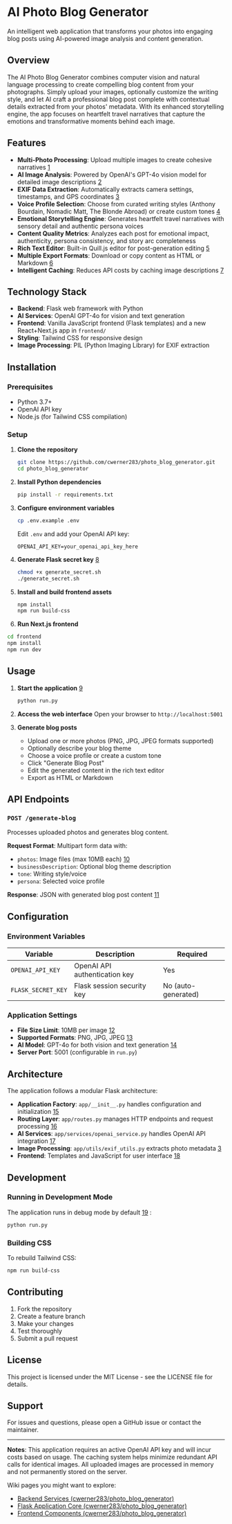 # AI Photo Blog Generator

An intelligent web application that transforms your photos into engaging blog posts using AI-powered image analysis and content generation.

## Overview

The AI Photo Blog Generator combines computer vision and natural language processing to create compelling blog content from your photographs. Simply upload your images, optionally customize the writing style, and let AI craft a professional blog post complete with contextual details extracted from your photos' metadata.
With its enhanced storytelling engine, the app focuses on heartfelt travel narratives that capture the emotions and transformative moments behind each image.

## Features

- **Multi-Photo Processing**: Upload multiple images to create cohesive narratives [1](#0-0) 
- **AI Image Analysis**: Powered by OpenAI's GPT-4o vision model for detailed image descriptions [2](#0-1)
- **EXIF Data Extraction**: Automatically extracts camera settings, timestamps, and GPS coordinates [3](#0-2)
- **Voice Profile Selection**: Choose from curated writing styles (Anthony Bourdain, Nomadic Matt, The Blonde Abroad) or create custom tones [4](#0-3)
- **Emotional Storytelling Engine**: Generates heartfelt travel narratives with sensory detail and authentic persona voices
- **Content Quality Metrics**: Analyzes each post for emotional impact, authenticity, persona consistency, and story arc completeness
- **Rich Text Editor**: Built-in Quill.js editor for post-generation editing [5](#0-4)
- **Multiple Export Formats**: Download or copy content as HTML or Markdown [6](#0-5) 
- **Intelligent Caching**: Reduces API costs by caching image descriptions [7](#0-6) 

## Technology Stack

- **Backend**: Flask web framework with Python
- **AI Services**: OpenAI GPT-4o for vision and text generation
- **Frontend**: Vanilla JavaScript frontend (Flask templates) and a new React+Next.js app in `frontend/`
- **Styling**: Tailwind CSS for responsive design
- **Image Processing**: PIL (Python Imaging Library) for EXIF extraction

## Installation

### Prerequisites

- Python 3.7+
- OpenAI API key
- Node.js (for Tailwind CSS compilation)

### Setup

1. **Clone the repository**
   ```bash
   git clone https://github.com/cwerner283/photo_blog_generator.git
   cd photo_blog_generator
   ```

2. **Install Python dependencies**
   ```bash
   pip install -r requirements.txt
   ```

3. **Configure environment variables**
   ```bash
   cp .env.example .env
   ```
   
   Edit `.env` and add your OpenAI API key:
   ```
   OPENAI_API_KEY=your_openai_api_key_here
   ```

4. **Generate Flask secret key** [8](#0-7) 
   ```bash
   chmod +x generate_secret.sh
   ./generate_secret.sh
   ```

5. **Install and build frontend assets**
   ```bash
   npm install
   npm run build-css
   ```

6. **Run Next.js frontend**
```bash
cd frontend
npm install
npm run dev
```

## Usage

1. **Start the application** [9](#0-8) 
   ```bash
   python run.py
   ```

2. **Access the web interface**
   Open your browser to `http://localhost:5001`

3. **Generate blog posts**
   - Upload one or more photos (PNG, JPG, JPEG formats supported)
   - Optionally describe your blog theme
   - Choose a voice profile or create a custom tone
   - Click "Generate Blog Post"
   - Edit the generated content in the rich text editor
   - Export as HTML or Markdown

## API Endpoints

### `POST /generate-blog`

Processes uploaded photos and generates blog content.

**Request Format**: Multipart form data with:
- `photos`: Image files (max 10MB each) [10](#0-9) 
- `businessDescription`: Optional blog theme description
- `tone`: Writing style/voice
- `persona`: Selected voice profile

**Response**: JSON with generated blog post content [11](#0-10) 

## Configuration

### Environment Variables

| Variable | Description | Required |
|----------|-------------|----------|
| `OPENAI_API_KEY` | OpenAI API authentication key | Yes |
| `FLASK_SECRET_KEY` | Flask session security key | No (auto-generated) |

### Application Settings

- **File Size Limit**: 10MB per image [12](#0-11) 
- **Supported Formats**: PNG, JPG, JPEG [13](#0-12) 
- **AI Model**: GPT-4o for both vision and text generation [14](#0-13) 
- **Server Port**: 5001 (configurable in `run.py`)

## Architecture

The application follows a modular Flask architecture:

- **Application Factory**: `app/__init__.py` handles configuration and initialization [15](#0-14) 
- **Routing Layer**: `app/routes.py` manages HTTP endpoints and request processing [16](#0-15) 
- **AI Services**: `app/services/openai_service.py` handles OpenAI API integration [17](#0-16) 
- **Image Processing**: `app/utils/exif_utils.py` extracts photo metadata [3](#0-2) 
- **Frontend**: Templates and JavaScript for user interface [18](#0-17) 

## Development

### Running in Development Mode

The application runs in debug mode by default [19](#0-18) :
```bash
python run.py
```

### Building CSS

To rebuild Tailwind CSS:
```bash
npm run build-css
```

## Contributing

1. Fork the repository
2. Create a feature branch
3. Make your changes
4. Test thoroughly
5. Submit a pull request

## License

This project is licensed under the MIT License - see the LICENSE file for details.

## Support

For issues and questions, please open a GitHub issue or contact the maintainer.

---

**Notes**: This application requires an active OpenAI API key and will incur costs based on usage. The caching system helps minimize redundant API calls for identical images. All uploaded images are processed in memory and not permanently stored on the server.

Wiki pages you might want to explore:
- [Backend Services (cwerner283/photo_blog_generator)](/wiki/cwerner283/photo_blog_generator#4)
- [Flask Application Core (cwerner283/photo_blog_generator)](/wiki/cwerner283/photo_blog_generator#4.1)
- [Frontend Components (cwerner283/photo_blog_generator)](/wiki/cwerner283/photo_blog_generator#5)
